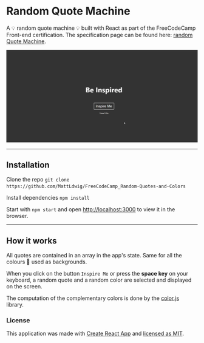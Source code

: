 # Random Quote Machine

A 💡 random quote machine 💡 built with React as part of the FreeCodeCamp Front-end certification. The specification page can be found here: [random Quote Machine](https://learn.freecodecamp.org/front-end-libraries/front-end-libraries-projects/build-a-random-quote-machine/).

![Random Quote machine presentation](presentation-gif.gif)

---

## Installation

Clone the repo `git clone https://github.com/MattLdwig/FreeCodeCamp_Random-Quotes-and-Colors`

Install dependencies `npm install`

Start with `npm start` and open [http://localhost:3000](http://localhost:3000) to view it in the browser.

---

## How it works

All quotes are contained in an array in the app's state. Same for all the colours 🎨 used as backgrounds.

When you click on the button `Inspire Me` or press the **space key** on your keyboard, a random quote and a random color are selected and displayed on the screen.

The computation of the complementary colors is done by the [color.js](https://github.com/mbjordan/Colors) library.

### License

This application was made with [Create React App](https://github.com/facebook/create-react-app) and [licensed as MIT](License.md).



